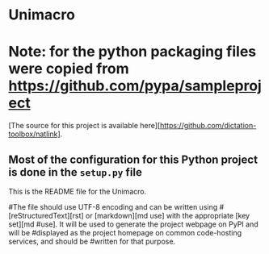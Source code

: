 # Unimacro
# Note: for the python packaging files were copied from https://github.com/pypa/sampleproject

[The source for this project is available here][https://github.com/dictation-toolbox/natlink].

Most of the configuration for this  Python project is done in the `setup.py` file
----

This is the README file for the Unimacro.

#The file should use UTF-8 encoding and can be written using
#[reStructuredText][rst] or [markdown][md use] with the appropriate [key set][md
#use]. It will be used to generate the project webpage on PyPI and will be
#displayed as the project homepage on common code-hosting services, and should be
#written for that purpose.



